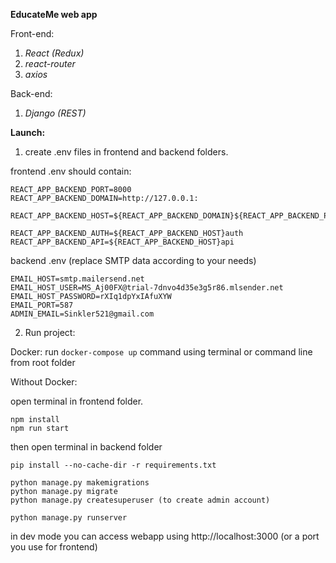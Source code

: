**EducateMe web app**

Front-end:
1) _React (Redux)_
2) _react-router_
3) _axios_

Back-end:
1) _Django (REST)_

**Launch:**
1) create .env files in frontend and backend folders.

frontend .env should contain:
```
REACT_APP_BACKEND_PORT=8000
REACT_APP_BACKEND_DOMAIN=http://127.0.0.1:

REACT_APP_BACKEND_HOST=${REACT_APP_BACKEND_DOMAIN}${REACT_APP_BACKEND_PORT}/

REACT_APP_BACKEND_AUTH=${REACT_APP_BACKEND_HOST}auth
REACT_APP_BACKEND_API=${REACT_APP_BACKEND_HOST}api
```
backend .env (replace SMTP data according to your needs)
```
EMAIL_HOST=smtp.mailersend.net
EMAIL_HOST_USER=MS_Aj00FX@trial-7dnvo4d35e3g5r86.mlsender.net
EMAIL_HOST_PASSWORD=rXIq1dpYxIAfuXYW
EMAIL_PORT=587
ADMIN_EMAIL=Sinkler521@gmail.com
```

2) Run project: 

Docker: run ```docker-compose up```
command using terminal or command line from root folder

Without Docker:

open terminal in frontend folder.
```
npm install
npm run start
```
then open terminal in backend folder
```
pip install --no-cache-dir -r requirements.txt

python manage.py makemigrations
python manage.py migrate
python manage.py createsuperuser (to create admin account)

python manage.py runserver
```

in dev mode you can access webapp using http://localhost:3000 (or a port you use for frontend)
